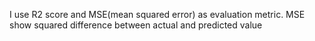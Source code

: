 I use R2 score and MSE(mean squared error) as evaluation metric. MSE show squared difference between actual and predicted value
